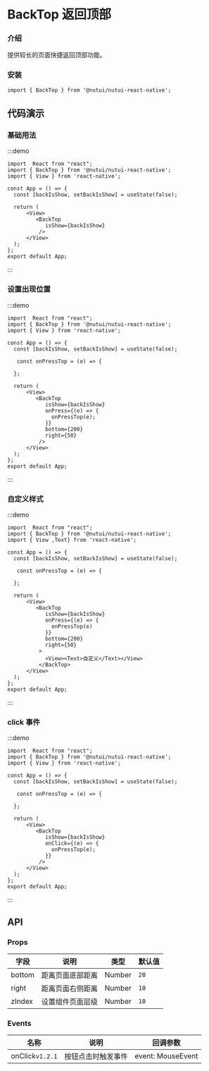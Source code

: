 # BackTop 返回顶部

### 介绍

提供较长的页面快捷返回顶部功能。

### 安装

```tsx
import { BackTop } from '@nutui/nutui-react-native';
```

## 代码演示

### 基础用法

:::demo

```tsx
import  React from "react";
import { BackTop } from '@nutui/nutui-react-native';
import { View } from 'react-native';

const App = () => {
  const [backIsShow, setBackIsShow] = useState(false);

  return (
      <View>
         <BackTop
            isShow={backIsShow}
          />
      </View>
  );
};
export default App;
```

:::

### 设置出现位置

:::demo

```tsx
import  React from "react";
import { BackTop } from '@nutui/nutui-react-native';
import { View } from 'react-native';

const App = () => {
  const [backIsShow, setBackIsShow] = useState(false);

   const onPressTop = (e) => {

  };

  return (
      <View>
         <BackTop
            isShow={backIsShow}
            onPress={(e) => {
              onPressTop(e);
            }}
            bottom={200}
            right={50}
          />
      </View>
  );
};
export default App;
```

:::

### 自定义样式

:::demo

```tsx
import  React from "react";
import { BackTop } from '@nutui/nutui-react-native';
import { View ,Text} from 'react-native';

const App = () => {
  const [backIsShow, setBackIsShow] = useState(false);

   const onPressTop = (e) => {

  };

  return (
      <View>
         <BackTop
            isShow={backIsShow}
            onPress={(e) => {
              onPressTop(e)
            }}
            bottom={200}
            right={50}
          >
            <View><Text>自定义</Text></View>
          </BackTop>
      </View>
  );
};
export default App;
```

:::

### click 事件

:::demo

```tsx
import  React from "react";
import { BackTop } from '@nutui/nutui-react-native';
import { View } from 'react-native';

const App = () => {
  const [backIsShow, setBackIsShow] = useState(false);

   const onPressTop = (e) => {

  };

  return (
      <View>
         <BackTop
            isShow={backIsShow}
            onClick={(e) => {
              onPressTop(e);
            }}
          />
      </View>
  );
};
export default App;
```

:::

## API

### Props

| 字段   | 说明             | 类型   | 默认值 |
| ------ | ---------------- | ------ | ------ |
| bottom | 距离页面底部距离 | Number | `20`   |
| right  | 距离页面右侧距离 | Number | `10`   |
| zIndex | 设置组件页面层级 | Number | `10`   |

### Events

| 名称            | 说明               | 回调参数          |
| --------------- | ------------------ | ----------------- |
| onClick`v1.2.1` | 按钮点击时触发事件 | event: MouseEvent |
